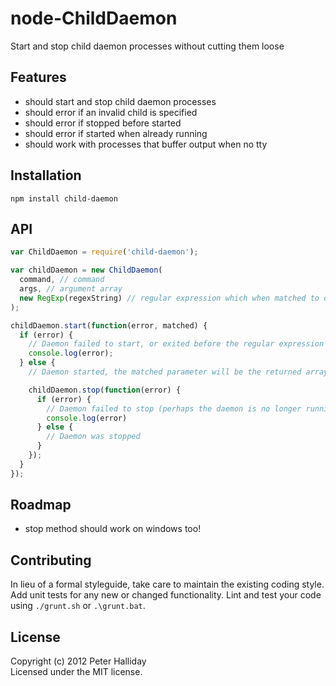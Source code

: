 node-ChildDaemon
=========

Start and stop child daemon processes without cutting them loose

## Features

- should start and stop child daemon processes
- should error if an invalid child is specified
- should error if stopped before started
- should error if started when already running
- should work with processes that buffer output when no tty

## Installation

```
npm install child-daemon
```

## API

```javascript
var ChildDaemon = require('child-daemon');

var childDaemon = new ChildDaemon(
  command, // command
  args, // argument array
  new RegExp(regexString) // regular expression which when matched to ouput from stdout or stderr will indicate that the daemon has started and is ready 
);

childDaemon.start(function(error, matched) {
  if (error) {
    // Daemon failed to start, or exited before the regular expression was matched
    console.log(error);
  } else {
    // Daemon started, the matched parameter will be the returned array from the matched regular expression

    childDaemon.stop(function(error) {
      if (error) {
        // Daemon failed to stop (perhaps the daemon is no longer running)
        console.log(error)
      } else {
        // Daemon was stopped
      }
    });
  }
});
```

## Roadmap

- stop method should work on windows too!

## Contributing
In lieu of a formal styleguide, take care to maintain the existing coding style. Add unit tests for any new or changed functionality. Lint and test your code using ``./grunt.sh`` or ``.\grunt.bat``.

## License
Copyright (c) 2012 Peter Halliday  
Licensed under the MIT license.